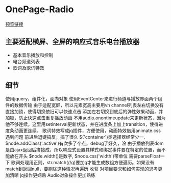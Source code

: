 # OnePage-Radio
 [预览链接](https://brendanfich.github.io/OnePage-Radio/)
 ## 主要适配横屏、全屏的响应式音乐电台播放器
 - 基本音乐播放和控制
 - 电台频道列表
 - 歌词及歌词特效
 
## 细节
使用jquery，组件化，面向对象
使用EventCenter来进行频道与播放界面两个组件的数据传输
由于适配宽屏，所以元素宽高主要用vh
channel列表左右切换没有直接加锁，使得切换依旧可以快速点击
添加左右切换到底后的弹性效果动画，并加锁，防止快速点击重复播放动画
不用audio.onontimeupdate来更新状态，因为他不够连续。这里用setinterval更新状态，并在进度条上加上transition，使得进度条动画更连续。
歌词特效写成jq插件，方便使用，动画特效借用animate.css
遇到问题
前进后退键搞反，搞了很久
$('container')类选择器经常少一.
$node.addClass('.active')有次多了个点，debug了好久，淦
由于播放列表dom是由ajax返回后拼接成，所以响应式设置其样式和绑定事件要在特定的位置，而不能放在开头
$node.width()是数字, $node.css('width')带单位 需要parseFloat一下
歌词处理用正则，str.match(//g)要加g才能生成数组方便遍历。如果没有match到返回null，要剔除这种情况再遍历
收获
对项目要求和如何实现的思考更加清晰
jq操作更娴熟
Audio对象操作更加熟练
